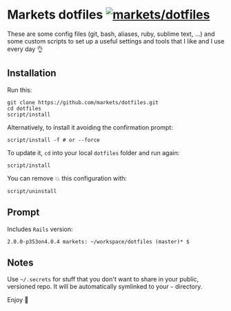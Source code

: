 # Markets dotfiles [![markets/dotfiles](http://img.shields.io/badge/markets-dotfiles-blue.svg)](https://github.com/markets/dotfiles)

These are some config files (git, bash, aliases, ruby, sublime text, ...) and some custom scripts to set up a useful settings and tools that I like and I use every day :ok_hand:

## Installation
Run this:

```
git clone https://github.com/markets/dotfiles.git
cd dotfiles
script/install
```

Alternatively, to install it avoiding the confirmation prompt:

```
script/install -f # or --force
```

To update it, `cd` into your local `dotfiles` folder and run again:

```
script/install
```

You can remove :boom: this configuration with:

```
script/uninstall
```
## Prompt
Includes `Rails` version:

```
2.0.0-p353on4.0.4 markets: ~/workspace/dotfiles (master)* $
```

## Notes
Use `~/.secrets` for stuff that you don't want to share in your public, versioned repo. It will be automatically symlinked to your `~` directory.

Enjoy :metal: